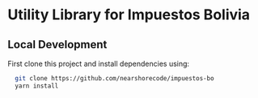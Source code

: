 # Utility Library for Impuestos Bolivia

## Local Development

First clone this project and install dependencies using:

```bash
  git clone https://github.com/nearshorecode/impuestos-bo
  yarn install
```